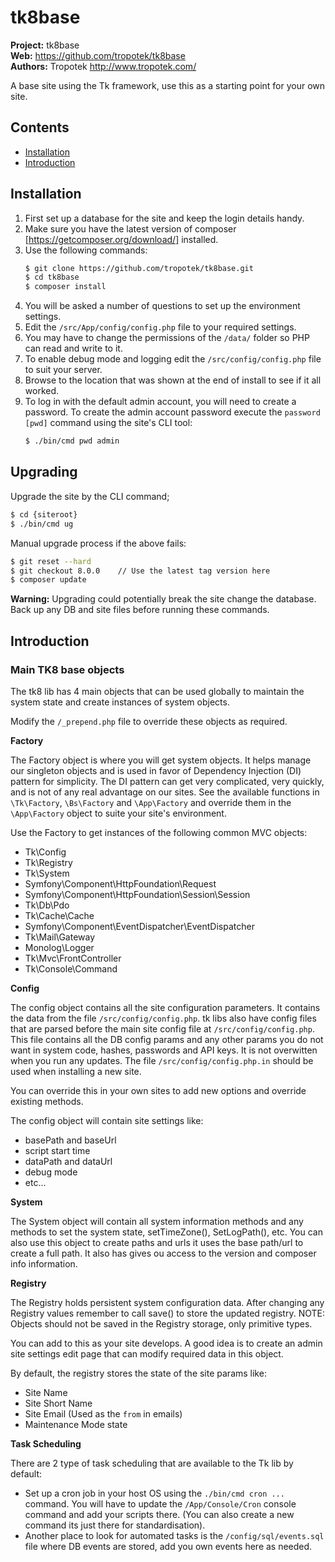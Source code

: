 # tk8base

__Project:__ tk8base    
__Web:__ <https://github.com/tropotek/tk8base>  
__Authors:__ Tropotek <http://www.tropotek.com/>

A base site using the Tk framework, use this as a starting point for your own site.

## Contents

- [Installation](#installation)
- [Introduction](#introduction)

## Installation

1. First set up a database for the site and keep the login details handy.
2. Make sure you have the latest version of composer [https://getcomposer.org/download/] installed.
3. Use the following commands:
    ```bash
    $ git clone https://github.com/tropotek/tk8base.git
    $ cd tk8base
    $ composer install
    ````
4. You will be asked a number of questions to set up the environment settings.
5. Edit the `/src/App/config/config.php` file to your required settings.
6. You may have to change the permissions of the `/data/` folder so PHP can read and write to it.
7. To enable debug mode and logging edit the `/src/config/config.php` file to suit your server.
8. Browse to the location that was shown at the end of install to see if it all worked.
9. To log in with the default admin account, you will need to create a password.
   To create the admin account password execute the `password [pwd]` command using the site's CLI tool:
    ```bash
    $ ./bin/cmd pwd admin
    ```


## Upgrading

Upgrade the site by the CLI command;
```bash
$ cd {siteroot}
$ ./bin/cmd ug
```

Manual upgrade process if the above fails:
```bash
$ git reset --hard
$ git checkout 8.0.0    // Use the latest tag version here
$ composer update
```

__Warning:__ Upgrading could potentially break the site change the database. Back up any DB and
site files before running these commands.


## Introduction

### Main TK8 base objects

The tk8 lib has 4 main objects that can be used globally to maintain the
system state and create instances of system objects.

Modify the `/_prepend.php` file to override these objects as required.


__Factory__

The Factory object is where you will get system objects.
It helps manage our singleton objects and is used in favor of Dependency Injection (DI) pattern for simplicity.
The DI pattern can get very complicated, very quickly, and is not of any real advantage on our sites.
See the available functions in `\Tk\Factory`, `\Bs\Factory` and `\App\Factory` and override them
in the `\App\Factory` object to suite your site's environment.


Use the Factory to get instances of the following common MVC objects:
- Tk\Config
- Tk\Registry
- Tk\System
- Symfony\Component\HttpFoundation\Request
- Symfony\Component\HttpFoundation\Session\Session
- Tk\Db\Pdo
- Tk\Cache\Cache
- Symfony\Component\EventDispatcher\EventDispatcher
- Tk\Mail\Gateway
- Monolog\Logger
- Tk\Mvc\FrontController
- Tk\Console\Command


__Config__

The config object contains all the site configuration parameters. It contains the data from
the file `/src/config/config.php`. tk libs also have config files that are parsed before the
main site config file at `/src/config/config.php`. This file contains all the DB config params and
any other params you do not want in system code, hashes, passwords and API keys. It is not overwitten
when you run any updates. The file `/src/config/config.php.in` should be used when installing a new site.

You can override this in your own sites to add new options and override existing methods.

The config object will contain site settings like:
- basePath and baseUrl
- script start time
- dataPath and dataUrl
- debug mode
- etc...


__System__

The System object will contain all system information methods
and any methods to set the system state, setTimeZone(), SetLogPath(), etc.
You can also use this object to create paths and urls it uses the base path/url to create a full path.
It also has gives ou access to the version and composer info information.


__Registry__

The Registry holds persistent system configuration data.
After changing any Registry values remember to call save() to store the updated registry.
NOTE: Objects should not be saved in the Registry storage, only primitive types.

You can add to this as your site develops. A good idea is to create an admin site settings edit page
that can modify required data in this object.

By default, the registry stores the state of the site params like:
- Site Name
- Site Short Name
- Site Email (Used as the `from` in emails)
- Maintenance Mode state


__Task Scheduling__

There are 2 type of task scheduling that are available to the Tk lib by default:
- Set up a cron job in your host OS using the `./bin/cmd cron ...` command. You will
  have to update the `/App/Console/Cron` console command and add your scripts there.
  (You can also create a new command its just there for standardisation).
- Another place to look for automated tasks is the `/config/sql/events.sql` file
  where DB events are stored, add you own events here as needed.



